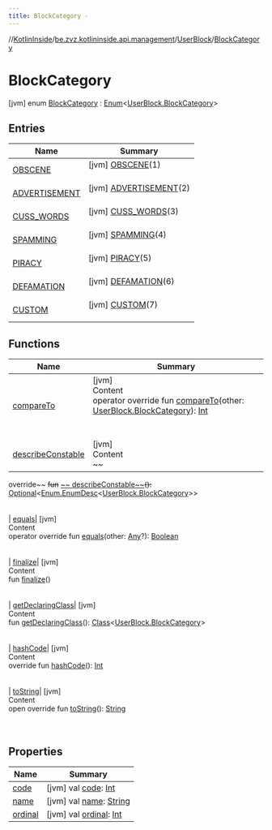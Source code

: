 ```yaml
---
title: BlockCategory -
---
```

//[KotlinInside](../../../index.md)/[be.zvz.kotlininside.api.management](../../index.md)/[UserBlock](../index.md)/[BlockCategory](index.md)



# BlockCategory  
 [jvm] enum [BlockCategory](index.md) : [Enum](https://kotlinlang.org/api/latest/jvm/stdlib/kotlin/-enum/index.html)<[UserBlock.BlockCategory](index.md)>    


## Entries  
  
|  Name|  Summary| 
|---|---|
| <a name="be.zvz.kotlininside.api.management/UserBlock.BlockCategory.OBSCENE///PointingToDeclaration/"></a>[OBSCENE](-o-b-s-c-e-n-e/index.md)| <a name="be.zvz.kotlininside.api.management/UserBlock.BlockCategory.OBSCENE///PointingToDeclaration/"></a> [jvm] [OBSCENE](-o-b-s-c-e-n-e/index.md)(1)  <br>   <br>
| <a name="be.zvz.kotlininside.api.management/UserBlock.BlockCategory.ADVERTISEMENT///PointingToDeclaration/"></a>[ADVERTISEMENT](-a-d-v-e-r-t-i-s-e-m-e-n-t/index.md)| <a name="be.zvz.kotlininside.api.management/UserBlock.BlockCategory.ADVERTISEMENT///PointingToDeclaration/"></a> [jvm] [ADVERTISEMENT](-a-d-v-e-r-t-i-s-e-m-e-n-t/index.md)(2)  <br>   <br>
| <a name="be.zvz.kotlininside.api.management/UserBlock.BlockCategory.CUSS_WORDS///PointingToDeclaration/"></a>[CUSS_WORDS](-c-u-s-s_-w-o-r-d-s/index.md)| <a name="be.zvz.kotlininside.api.management/UserBlock.BlockCategory.CUSS_WORDS///PointingToDeclaration/"></a> [jvm] [CUSS_WORDS](-c-u-s-s_-w-o-r-d-s/index.md)(3)  <br>   <br>
| <a name="be.zvz.kotlininside.api.management/UserBlock.BlockCategory.SPAMMING///PointingToDeclaration/"></a>[SPAMMING](-s-p-a-m-m-i-n-g/index.md)| <a name="be.zvz.kotlininside.api.management/UserBlock.BlockCategory.SPAMMING///PointingToDeclaration/"></a> [jvm] [SPAMMING](-s-p-a-m-m-i-n-g/index.md)(4)  <br>   <br>
| <a name="be.zvz.kotlininside.api.management/UserBlock.BlockCategory.PIRACY///PointingToDeclaration/"></a>[PIRACY](-p-i-r-a-c-y/index.md)| <a name="be.zvz.kotlininside.api.management/UserBlock.BlockCategory.PIRACY///PointingToDeclaration/"></a> [jvm] [PIRACY](-p-i-r-a-c-y/index.md)(5)  <br>   <br>
| <a name="be.zvz.kotlininside.api.management/UserBlock.BlockCategory.DEFAMATION///PointingToDeclaration/"></a>[DEFAMATION](-d-e-f-a-m-a-t-i-o-n/index.md)| <a name="be.zvz.kotlininside.api.management/UserBlock.BlockCategory.DEFAMATION///PointingToDeclaration/"></a> [jvm] [DEFAMATION](-d-e-f-a-m-a-t-i-o-n/index.md)(6)  <br>   <br>
| <a name="be.zvz.kotlininside.api.management/UserBlock.BlockCategory.CUSTOM///PointingToDeclaration/"></a>[CUSTOM](-c-u-s-t-o-m/index.md)| <a name="be.zvz.kotlininside.api.management/UserBlock.BlockCategory.CUSTOM///PointingToDeclaration/"></a> [jvm] [CUSTOM](-c-u-s-t-o-m/index.md)(7)  <br>   <br>


## Functions  
  
|  Name|  Summary| 
|---|---|
| <a name="kotlin/Enum/compareTo/#be.zvz.kotlininside.api.management.UserBlock.BlockCategory/PointingToDeclaration/"></a>[compareTo](-c-u-s-t-o-m/index.md#%5Bkotlin%2FEnum%2FcompareTo%2F%23be.zvz.kotlininside.api.management.UserBlock.BlockCategory%2FPointingToDeclaration%2F%5D%2FFunctions%2F49489957)| <a name="kotlin/Enum/compareTo/#be.zvz.kotlininside.api.management.UserBlock.BlockCategory/PointingToDeclaration/"></a>[jvm]  <br>Content  <br>operator override fun [compareTo](-c-u-s-t-o-m/index.md#%5Bkotlin%2FEnum%2FcompareTo%2F%23be.zvz.kotlininside.api.management.UserBlock.BlockCategory%2FPointingToDeclaration%2F%5D%2FFunctions%2F49489957)(other: [UserBlock.BlockCategory](index.md)): [Int](https://kotlinlang.org/api/latest/jvm/stdlib/kotlin/-int/index.html)  <br><br><br>
| <a name="kotlin/Enum/describeConstable/#/PointingToDeclaration/"></a>[describeConstable](../../../be.zvz.kotlininside.session.user/-user-type/-d-u-p-l-i-c-a-t-e_-n-a-m-e-d/index.md#%5Bkotlin%2FEnum%2FdescribeConstable%2F%23%2FPointingToDeclaration%2F%5D%2FFunctions%2F49489957)| <a name="kotlin/Enum/describeConstable/#/PointingToDeclaration/"></a>[jvm]  <br>Content  <br>~~
override~~ ~~fun~~ [~~
describeConstable~~](../../../be.zvz.kotlininside.session.user/-user-type/-d-u-p-l-i-c-a-t-e_-n-a-m-e-d/index.md#%5Bkotlin%2FEnum%2FdescribeConstable%2F%23%2FPointingToDeclaration%2F%5D%2FFunctions%2F49489957)~~(~~~~)~~~~:~~ [Optional](https://docs.oracle.com/javase/7/docs/api/java/util/Optional.html)<[Enum.EnumDesc](https://docs.oracle.com/javase/7/docs/api/java/lang/Enum.EnumDesc.html)<[UserBlock.BlockCategory](index.md)>>  <br><br><br>
| <a name="kotlin/Enum/equals/#kotlin.Any?/PointingToDeclaration/"></a>[equals](../../../be.zvz.kotlininside.session.user/-user-type/-d-u-p-l-i-c-a-t-e_-n-a-m-e-d/index.md#%5Bkotlin%2FEnum%2Fequals%2F%23kotlin.Any%3F%2FPointingToDeclaration%2F%5D%2FFunctions%2F49489957)| <a name="kotlin/Enum/equals/#kotlin.Any?/PointingToDeclaration/"></a>[jvm]  <br>Content  <br>operator override fun [equals](../../../be.zvz.kotlininside.session.user/-user-type/-d-u-p-l-i-c-a-t-e_-n-a-m-e-d/index.md#%5Bkotlin%2FEnum%2Fequals%2F%23kotlin.Any%3F%2FPointingToDeclaration%2F%5D%2FFunctions%2F49489957)(other: [Any](https://kotlinlang.org/api/latest/jvm/stdlib/kotlin/-any/index.html)?): [Boolean](https://kotlinlang.org/api/latest/jvm/stdlib/kotlin/-boolean/index.html)  <br><br><br>
| <a name="kotlin/Enum/finalize/#/PointingToDeclaration/"></a>[finalize](../../../be.zvz.kotlininside.session.user/-user-type/-d-u-p-l-i-c-a-t-e_-n-a-m-e-d/index.md#%5Bkotlin%2FEnum%2Ffinalize%2F%23%2FPointingToDeclaration%2F%5D%2FFunctions%2F49489957)| <a name="kotlin/Enum/finalize/#/PointingToDeclaration/"></a>[jvm]  <br>Content  <br>fun [finalize](../../../be.zvz.kotlininside.session.user/-user-type/-d-u-p-l-i-c-a-t-e_-n-a-m-e-d/index.md#%5Bkotlin%2FEnum%2Ffinalize%2F%23%2FPointingToDeclaration%2F%5D%2FFunctions%2F49489957)()  <br><br><br>
| <a name="kotlin/Enum/getDeclaringClass/#/PointingToDeclaration/"></a>[getDeclaringClass](../../../be.zvz.kotlininside.session.user/-user-type/-d-u-p-l-i-c-a-t-e_-n-a-m-e-d/index.md#%5Bkotlin%2FEnum%2FgetDeclaringClass%2F%23%2FPointingToDeclaration%2F%5D%2FFunctions%2F49489957)| <a name="kotlin/Enum/getDeclaringClass/#/PointingToDeclaration/"></a>[jvm]  <br>Content  <br>fun [getDeclaringClass](../../../be.zvz.kotlininside.session.user/-user-type/-d-u-p-l-i-c-a-t-e_-n-a-m-e-d/index.md#%5Bkotlin%2FEnum%2FgetDeclaringClass%2F%23%2FPointingToDeclaration%2F%5D%2FFunctions%2F49489957)(): [Class](https://docs.oracle.com/javase/7/docs/api/java/lang/Class.html)<[UserBlock.BlockCategory](index.md)>  <br><br><br>
| <a name="kotlin/Enum/hashCode/#/PointingToDeclaration/"></a>[hashCode](../../../be.zvz.kotlininside.session.user/-user-type/-d-u-p-l-i-c-a-t-e_-n-a-m-e-d/index.md#%5Bkotlin%2FEnum%2FhashCode%2F%23%2FPointingToDeclaration%2F%5D%2FFunctions%2F49489957)| <a name="kotlin/Enum/hashCode/#/PointingToDeclaration/"></a>[jvm]  <br>Content  <br>override fun [hashCode](../../../be.zvz.kotlininside.session.user/-user-type/-d-u-p-l-i-c-a-t-e_-n-a-m-e-d/index.md#%5Bkotlin%2FEnum%2FhashCode%2F%23%2FPointingToDeclaration%2F%5D%2FFunctions%2F49489957)(): [Int](https://kotlinlang.org/api/latest/jvm/stdlib/kotlin/-int/index.html)  <br><br><br>
| <a name="kotlin/Enum/toString/#/PointingToDeclaration/"></a>[toString](../../../be.zvz.kotlininside.session.user/-user-type/-d-u-p-l-i-c-a-t-e_-n-a-m-e-d/index.md#%5Bkotlin%2FEnum%2FtoString%2F%23%2FPointingToDeclaration%2F%5D%2FFunctions%2F49489957)| <a name="kotlin/Enum/toString/#/PointingToDeclaration/"></a>[jvm]  <br>Content  <br>open override fun [toString](../../../be.zvz.kotlininside.session.user/-user-type/-d-u-p-l-i-c-a-t-e_-n-a-m-e-d/index.md#%5Bkotlin%2FEnum%2FtoString%2F%23%2FPointingToDeclaration%2F%5D%2FFunctions%2F49489957)(): [String](https://kotlinlang.org/api/latest/jvm/stdlib/kotlin/-string/index.html)  <br><br><br>


## Properties  
  
|  Name|  Summary| 
|---|---|
| <a name="be.zvz.kotlininside.api.management/UserBlock.BlockCategory/code/#/PointingToDeclaration/"></a>[code](code.md)| <a name="be.zvz.kotlininside.api.management/UserBlock.BlockCategory/code/#/PointingToDeclaration/"></a> [jvm] val [code](code.md): [Int](https://kotlinlang.org/api/latest/jvm/stdlib/kotlin/-int/index.html)   <br>
| <a name="be.zvz.kotlininside.api.management/UserBlock.BlockCategory/name/#/PointingToDeclaration/"></a>[name](name.md)| <a name="be.zvz.kotlininside.api.management/UserBlock.BlockCategory/name/#/PointingToDeclaration/"></a> [jvm] val [name](name.md): [String](https://kotlinlang.org/api/latest/jvm/stdlib/kotlin/-string/index.html)   <br>
| <a name="be.zvz.kotlininside.api.management/UserBlock.BlockCategory/ordinal/#/PointingToDeclaration/"></a>[ordinal](ordinal.md)| <a name="be.zvz.kotlininside.api.management/UserBlock.BlockCategory/ordinal/#/PointingToDeclaration/"></a> [jvm] val [ordinal](ordinal.md): [Int](https://kotlinlang.org/api/latest/jvm/stdlib/kotlin/-int/index.html)   <br>

